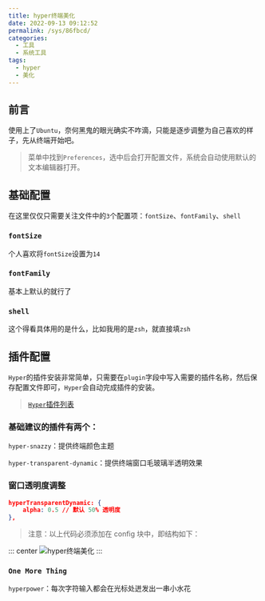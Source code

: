 ```yaml
---
title: hyper终端美化
date: 2022-09-13 09:12:52
permalink: /sys/86fbcd/
categories:
  - 工具
  - 系统工具
tags:
  - hyper
  - 美化
---
```


## 前言

使用上了`Ubuntu`，奈何黑鬼的眼光确实不咋滴，只能是逐步调整为自己喜欢的样子，先从终端开始吧。

<!-- more -->

<InArticleAdsense
    data-ad-client="ca-pub-1725717718088510"
    data-ad-slot="7426219401">
</InArticleAdsense>

> 菜单中找到`Preferences`，选中后会打开配置文件，系统会自动使用默认的文本编辑器打开。

## 基础配置

在这里仅仅只需要关注文件中的`3`个配置项：`fontSize`、`fontFamily`、`shell`

### `fontSize`

个人喜欢将`fontSize`设置为`14`

### `fontFamily`

基本上默认的就行了

### `shell`

这个得看具体用的是什么，比如我用的是`zsh`，就直接填`zsh`

## 插件配置

`Hyper`的插件安装非常简单，只需要在`plugin`字段中写入需要的插件名称，然后保存配置文件即可，`Hyper`会自动完成插件的安装。

> [`Hyper`插件列表](https://hyper.is/plugins)

### 基础建议的插件有两个：

`hyper-snazzy`：提供终端颜色主题

`hyper-transparent-dynamic`：提供终端窗口毛玻璃半透明效果

### 窗口透明度调整

``` json
hyperTransparentDynamic: {
    alpha: 0.5 // 默认 50% 透明度
},
```

> 注意：以上代码必须添加在 config 块中，即结构如下：

::: center
![hyper终端美化](https://cdn.jsdelivr.net/gh/xingcxb/blog_img@blog1/%E7%B3%BB%E7%BB%9F/Linux/12.png)
:::

### `One More Thing`

`hyperpower`：每次字符输入都会在光标处迸发出一串小水花

